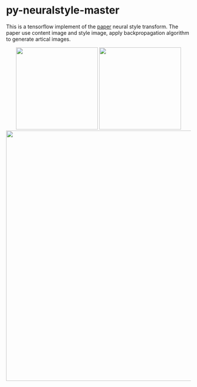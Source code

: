 # py-neuralstyle-master

This is a tensorflow implement of the [paper](https://arxiv.org/abs/1508.06576) neural style transform. The paper use content image and style image, apply backpropagation algorithm to generate artical images.

<div align="center">
 <img src="https://github.com/YannZyl/py-neuralstyle-master/blob/master/data/image/content-3.jpg" height="223px">
 <img src="https://github.com/YannZyl/py-neuralstyle-master/blob/master/data/image/style-8.png" height="223px">
 <img src="https://github.com/YannZyl/py-neuralstyle-master/blob/master/data/image/content3_style8.png" width="680px">
</div>

